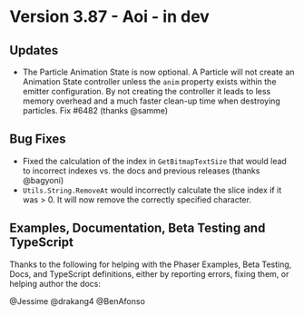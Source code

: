 # Version 3.87 - Aoi - in dev

## Updates

* The Particle Animation State is now optional. A Particle will not create an Animation State controller unless the `anim` property exists within the emitter configuration. By not creating the controller it leads to less memory overhead and a much faster clean-up time when destroying particles. Fix #6482 (thanks @samme)

## Bug Fixes

* Fixed the calculation of the index in `GetBitmapTextSize` that would lead to incorrect indexes vs. the docs and previous releases (thanks @bagyoni)
* `Utils.String.RemoveAt` would incorrectly calculate the slice index if it was > 0. It will now remove the correctly specified character.

## Examples, Documentation, Beta Testing and TypeScript

Thanks to the following for helping with the Phaser Examples, Beta Testing, Docs, and TypeScript definitions, either by reporting errors, fixing them, or helping author the docs:

@Jessime
@drakang4
@BenAfonso
